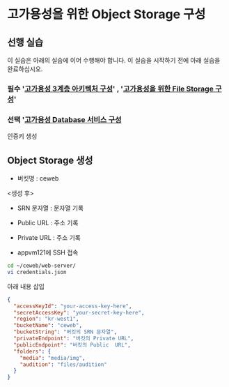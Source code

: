 # 고가용성을 위한 Object Storage 구성

## 선행 실습

이 실습은 아래의 실습에 이어 수행해야 합니다. 이 실습을 시작하기 전에 아래 실습을 완료하십시오.

### 필수 '[고가용성 3계층 아키텍처 구성](../3_tier_architecture/README.md)'  ,  '[고가용성을 위한 File Storage 구성](../file_storage/README.md)'

### 선택 '[고가용성 Database 서비스 구성](../database_service/README.md)

인증키 생성

## Object Storage 생성

- 버킷명 : ceweb

<생성 후>

- SRN 문자열   :  문자열 기록
- Public  URL :  주소 기록
- Private URL :  주소 기록

- appvm121에 SSH 접속

```bash
cd ~/ceweb/web-server/
vi credentials.json
```

아래 내용 삽입

```json
{
  "accessKeyId": "your-access-key-here",
  "secretAccessKey": "your-secret-key-here",
  "region": "kr-west1",
  "bucketName": "ceweb",
  "bucketString": "버킷의 SRN 문자열",
  "privateEndpoint": "버킷의 Private URL",
  "publicEndpoint": "버킷의 Public  URL",
  "folders": {
    "media": "media/img",
    "audition": "files/audition"
  }
}
```
